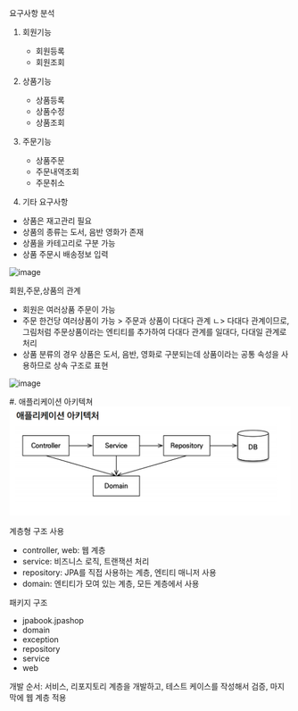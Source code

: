 
요구사항 분석

1. 회원기능
   - 회원등록
   - 회원조회
  
2. 상품기능
   - 상품등록
   - 상품수정
   - 상품조회

3. 주문기능
   - 상품주문
   - 주문내역조회
   - 주문취소

4. 기타 요구사항
  - 상품은 재고관리 필요
  - 상품의 종류는 도서, 음반 영화가 존재
  - 상품을 카테고리로 구분 가능
  - 상품 주문시 배송정보 입력

![image](https://github.com/user-attachments/assets/d61d3d10-0586-43a9-b21d-d6615d87ab1a)

회원,주문,상품의 관계
- 회원은 여러상품 주문이 가능
- 주문 한건당 여러상품이 가능 > 주문과 상품이 다대다 관계
  ㄴ> 다대다 관계이므로, 그림처럼 주문상품이라는 엔티티를 추가하여 다대다 관계를 일대다, 다대일 관계로 처리
- 상품 분류의 경우 상품은 도서, 음반, 영화로 구분되는데 상품이라는 공통 속성을 사용하므로 상속 구조로 표현

![image](https://github.com/user-attachments/assets/985c9efd-208e-461d-b152-2c9878ad4e65)

#. 애플리케이션 아키텍쳐
![img.png](img.png)

계층형 구조 사용
- controller, web: 웹 계층
- service: 비즈니스 로직, 트랜잭션 처리
- repository: JPA를 직접 사용하는 계층, 엔티티 매니저 사용
- domain: 엔티티가 모여 있는 계층, 모든 계층에서 사용

패키지 구조
- jpabook.jpashop
- domain
- exception
- repository
- service
- web

개발 순서: 서비스, 리포지토리 계층을 개발하고, 테스트 케이스를 작성해서 검증, 마지막에 웹 계층 적용

